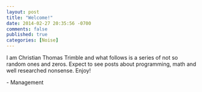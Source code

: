 ```yaml
---
layout: post
title: "Welcome!"
date: 2014-02-27 20:35:56 -0700
comments: false
published: true
categories: [Noise]
---
```

I am Christian Thomas Trimble and what follows is a series of not so random ones and zeros.  Expect to see posts
about programming, math and well researched nonsense. Enjoy!

\- Management
